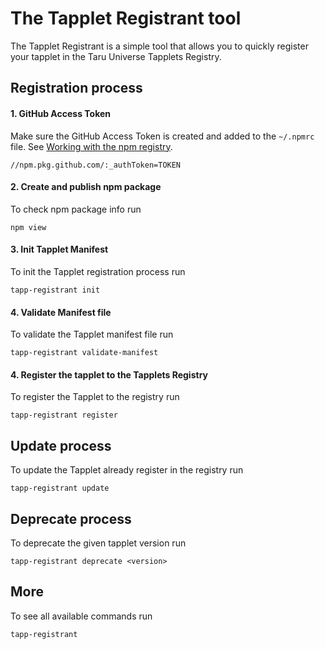 # The Tapplet Registrant tool

The Tapplet Registrant is a simple tool that allows you to quickly register your tapplet in the Taru Universe Tapplets Registry.


## Registration process

#### 1. GitHub Access Token

Make sure the GitHub Access Token is created and added to the `~/.npmrc` file. See [Working with the npm registry](https://docs.github.com/en/packages/working-with-a-github-packages-registry/working-with-the-npm-registry).

```
//npm.pkg.github.com/:_authToken=TOKEN
```

#### 2. Create and publish npm package

To check npm package info run

```
npm view
```

#### 3. Init Tapplet Manifest

To init the Tapplet registration process run

```
tapp-registrant init
```

#### 4. Validate Manifest file

To validate the Tapplet manifest file run

```
tapp-registrant validate-manifest
```

#### 4. Register the tapplet to the Tapplets Registry

To register the Tapplet to the registry run

```
tapp-registrant register
```

## Update process

To update the Tapplet already register in the registry run

```
tapp-registrant update
```

## Deprecate process

To deprecate the given tapplet version run

```
tapp-registrant deprecate <version>
```

## More

To see all available commands run

```
tapp-registrant
```